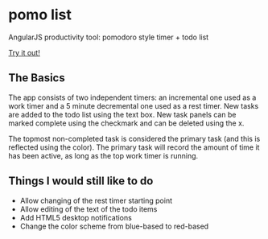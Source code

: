 pomo list
=========
AngularJS productivity tool: pomodoro style timer + todo list

[Try it out!](http://mvlonigro.github.io/pomo-list/)

The Basics
----------
The app consists of two independent timers: an incremental one used as a work timer and a 5 minute decremental one used as a rest timer.
New tasks are added to the todo list using the text box. New task panels can be marked complete using the checkmark and can be deleted using the x.

The topmost non-completed task is considered the primary task (and this is reflected using the color). The primary task will record the amount of time it has been active, as long as the top work timer is running.

Things I would still like to do
-------------------------------
- Allow changing of the rest timer starting point
- Allow editing of the text of the todo items
- Add HTML5 desktop notifications
- Change the color scheme from blue-based to red-based



